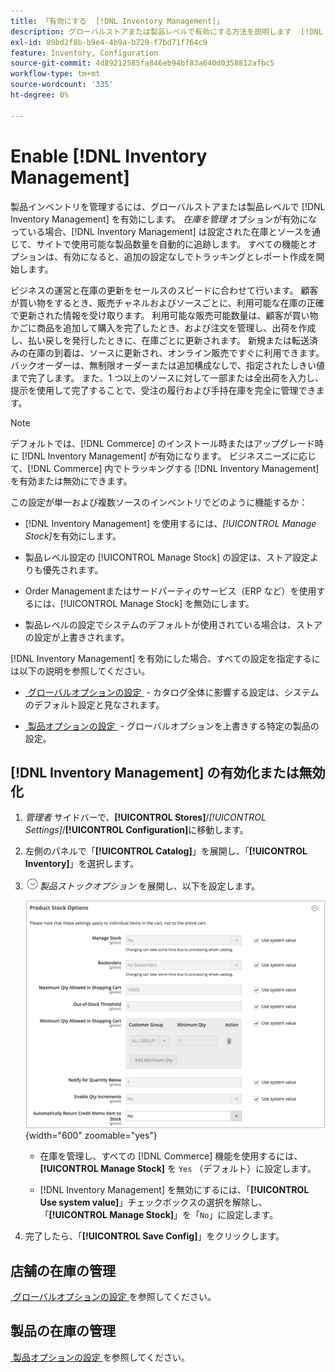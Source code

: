 ```yaml
---
title: 「有効にする  [!DNL Inventory Management]」
description: グローバルストアまたは製品レベルで有効にする方法を説明します  [!DNL Inventory Management]
exl-id: 89bd2f8b-b9e4-4b9a-b729-f7bd71f764c9
feature: Inventory, Configuration
source-git-commit: 4d89212585fa846eb94bf83a640d0358812afbc5
workflow-type: tm+mt
source-wordcount: '335'
ht-degree: 0%

---
```


# Enable [!DNL Inventory Management]

製品インベントリを管理するには、グローバルストアまたは製品レベルで [!DNL Inventory Management] を有効にします。 _在庫を管理_ オプションが有効になっている場合、[!DNL Inventory Management] は設定された在庫とソースを通じて、サイトで使用可能な製品数量を自動的に追跡します。 すべての機能とオプションは、有効になると、追加の設定なしでトラッキングとレポート作成を開始します。

ビジネスの運営と在庫の更新をセールスのスピードに合わせて行います。 顧客が買い物をするとき、販売チャネルおよびソースごとに、利用可能な在庫の正確で更新された情報を受け取ります。 利用可能な販売可能数量は、顧客が買い物かごに商品を追加して購入を完了したとき、および注文を管理し、出荷を作成し、払い戻しを発行したときに、在庫ごとに更新されます。 新規または転送済みの在庫の到着は、ソースに更新され、オンライン販売ですぐに利用できます。 バックオーダーは、無制限オーダーまたは追加構成なしで、指定されたしきい値まで完了します。 また、1 つ以上のソースに対して一部または全出荷を入力し、提示を使用して完了することで、受注の履行および手持在庫を完全に管理できます。

>[!NOTE]
>
>デフォルトでは、[!DNL Commerce] のインストール時またはアップグレード時に [!DNL Inventory Management] が有効になります。 ビジネスニーズに応じて、[!DNL Commerce] 内でトラッキングする [!DNL Inventory Management] を有効または無効にできます。

この設定が単一および複数ソースのインベントリでどのように機能するか：

- [!DNL Inventory Management] を使用するには、_[!UICONTROL Manage Stock]_&#x200B;を有効にします。

- 製品レベル設定の [!UICONTROL Manage Stock] の設定は、ストア設定よりも優先されます。

- Order Managementまたはサードパーティのサービス（ERP など）を使用するには、[!UICONTROL Manage Stock] を無効にします。

- 製品レベルの設定でシステムのデフォルトが使用されている場合は、ストアの設定が上書きされます。

[!DNL Inventory Management] を有効にした場合、すべての設定を指定するには以下の説明を参照してください。

- [&#x200B; グローバルオプションの設定 &#x200B;](global-options.md) - カタログ全体に影響する設定は、システムのデフォルト設定と見なされます。

- [&#x200B; 製品オプションの設定 &#x200B;](product-options.md) - グローバルオプションを上書きする特定の製品の設定。

## [!DNL Inventory Management] の有効化または無効化

1. _管理者_ サイドバーで、**[!UICONTROL Stores]**/_[!UICONTROL Settings]_/**[!UICONTROL Configuration]**&#x200B;に移動します。

1. 左側のパネルで「**[!UICONTROL Catalog]**」を展開し、「**[!UICONTROL Inventory]**」を選択します。

1. ![&#x200B; 展開セレクター &#x200B;](../assets/icon-display-expand.png)_製品ストックオプション_ を展開し、以下を設定します。

   ![&#x200B; 商品ストックオプション &#x200B;](assets/config-catalog-inventory-product-stock-options.png){width="600" zoomable="yes"}

   - 在庫を管理し、すべての [!DNL Commerce] 機能を使用するには、**[!UICONTROL Manage Stock]** を `Yes` （デフォルト）に設定します。

   - [!DNL Inventory Management] を無効にするには、「**[!UICONTROL Use system value]**」チェックボックスの選択を解除し、「**[!UICONTROL Manage Stock]**」を「`No`」に設定します。

1. 完了したら、「**[!UICONTROL Save Config]**」をクリックします。

## 店舗の在庫の管理

[&#x200B; グローバルオプションの設定 &#x200B;](global-options.md) を参照してください。

## 製品の在庫の管理

[&#x200B; 製品オプションの設定 &#x200B;](product-options.md) を参照してください。
